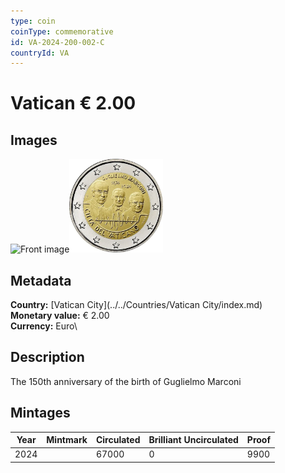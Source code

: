 ```yaml
---
type: coin
coinType: commemorative
id: VA-2024-200-002-C
countryId: VA
---
```


# Vatican € 2.00

## Images

<img src="../../Images/common-2007-200.webp" height="150" alt="Front image"><img src="Images/VA-2024-200-002.webp" height="150" alt="Back image">

## Metadata

**Country:** [Vatican City](../../Countries/Vatican City/index.md)\
**Monetary value:** € 2.00\
**Currency:** Euro\

## Description
The 150th anniversary of the birth of Guglielmo Marconi

## Mintages

| Year | Mintmark | Circulated | Brilliant Uncirculated | Proof |
| ---- | -------- | ---------- | ---------------------- | ----- |
| 2024 |          | 67000      | 0                      | 9900  |
